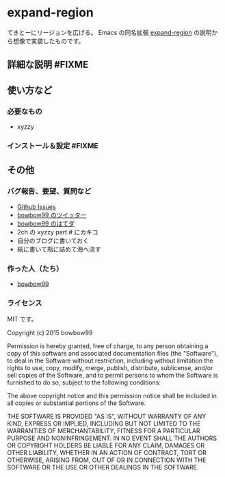 expand-region
=============
てきとーにリージョンを広げる。
Emacs の同名拡張 [expand-region](https://github.com/magnars/expand-region.el) の説明から想像で実装したものです。

詳細な説明 #FIXME
-----------------



使い方など
----------

### 必要なもの
* xyzzy

### インストール＆設定 #FIXME




その他
------

### バグ報告、要望、質問など
* [Github Issues](https://github.com/bowbow99/xyzzy.auto-complete/issues)
* [bowbow99 のツイッター](https://twitter.com/bowbow99)
* [bowbow99 のはてダ](http://d.hatena.ne.jp/bowbow99)
* 2ch の xyzzy part.# にカキコ
* 自分のブログに書いておく
* 紙に書いて瓶に詰めて海へ流す

### 作った人（たち）

* [bowbow99](https://github.com/bowbow99)

### ライセンス
MIT です。


Copyright (c) 2015 bowbow99

Permission is hereby granted, free of charge, to any person obtaining a copy
of this software and associated documentation files (the "Software"), to deal
in the Software without restriction, including without limitation the rights
to use, copy, modify, merge, publish, distribute, sublicense, and/or sell
copies of the Software, and to permit persons to whom the Software is
furnished to do so, subject to the following conditions:

The above copyright notice and this permission notice shall be included in
all copies or substantial portions of the Software.

THE SOFTWARE IS PROVIDED "AS IS", WITHOUT WARRANTY OF ANY KIND, EXPRESS OR
IMPLIED, INCLUDING BUT NOT LIMITED TO THE WARRANTIES OF MERCHANTABILITY,
FITNESS FOR A PARTICULAR PURPOSE AND NONINFRINGEMENT. IN NO EVENT SHALL THE
AUTHORS OR COPYRIGHT HOLDERS BE LIABLE FOR ANY CLAIM, DAMAGES OR OTHER
LIABILITY, WHETHER IN AN ACTION OF CONTRACT, TORT OR OTHERWISE, ARISING FROM,
OUT OF OR IN CONNECTION WITH THE SOFTWARE OR THE USE OR OTHER DEALINGS IN
THE SOFTWARE.
